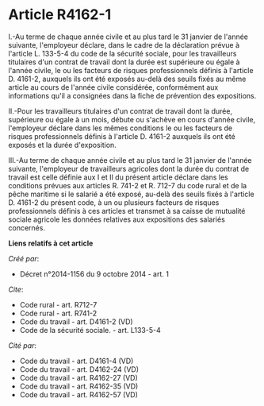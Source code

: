 # Article R4162-1

I.-Au terme de chaque année civile et au plus tard le 31 janvier de l'année suivante, l'employeur déclare, dans le cadre de
la déclaration prévue à l'article L. 133-5-4 du code de la sécurité sociale, pour les travailleurs titulaires d'un contrat de
travail dont la durée est supérieure ou égale à l'année civile, le ou les facteurs de risques professionnels définis à
l'article D. 4161-2, auxquels ils ont été exposés au-delà des seuils fixés au même article au cours de l'année civile
considérée, conformément aux informations qu'il a consignées dans la fiche de prévention des expositions. 

II.-Pour les travailleurs titulaires d'un contrat de travail dont la durée, supérieure ou égale à un mois, débute ou s'achève
en cours d'année civile, l'employeur déclare dans les mêmes conditions le ou les facteurs de risques professionnels définis à
l'article D. 4161-2 auxquels ils ont été exposés et la durée d'exposition. 

III.-Au terme de chaque année civile et au plus tard le 31 janvier de l'année suivante, l'employeur de travailleurs agricoles
dont la durée du contrat de travail est celle définie aux I et II du présent article déclare dans les conditions prévues aux
articles R. 741-2 et R. 712-7 du code rural et de la pêche maritime si le salarié a été exposé, au-delà des seuils fixés à
l'article D. 4161-2 du présent code, à un ou plusieurs facteurs de risques professionnels définis à ces articles et transmet
à sa caisse de mutualité sociale agricole les données relatives aux expositions des salariés concernés.

**Liens relatifs à cet article**

_Créé par_:

  - Décret n°2014-1156 du 9 octobre 2014 - art. 1

_Cite_:

  - Code rural - art. R712-7
  - Code rural - art. R741-2
  - Code du travail - art. D4161-2 (VD)
  - Code de la sécurité sociale. - art. L133-5-4

_Cité par_:

  - Code du travail - art. D4161-4 (VD)
  - Code du travail - art. D4162-24 (VD)
  - Code du travail - art. R4162-27 (VD)
  - Code du travail - art. R4162-35 (VD)
  - Code du travail - art. R4162-57 (VD)
